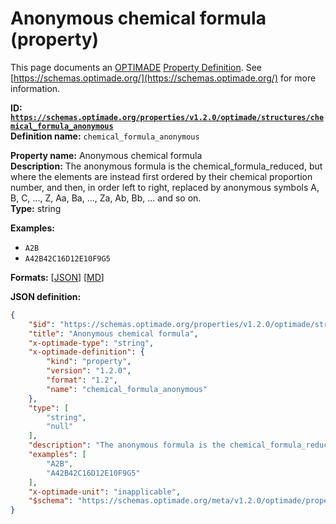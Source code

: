 # Anonymous chemical formula (property)
This page documents an [OPTIMADE](https://www.optimade.org/) [Property Definition](https://schemas.optimade.org/#definitions). See [https://schemas.optimade.org/](https://schemas.optimade.org/) for more information.

**ID: [`https://schemas.optimade.org/properties/v1.2.0/optimade/structures/chemical_formula_anonymous`](https://schemas.optimade.org/properties/v1.2.0/optimade/structures/chemical_formula_anonymous)**  
**Definition name:** `chemical_formula_anonymous`

**Property name:** Anonymous chemical formula  
**Description:** The anonymous formula is the chemical_formula_reduced, but where the elements are instead first ordered by their chemical proportion number, and then, in order left to right, replaced by anonymous symbols A, B, C, ..., Z, Aa, Ba, ..., Za, Ab, Bb, ... and so on.  
**Type:** string  



**Examples:**

- `A2B`
- `A42B42C16D12E10F9G5`

**Formats:** [[JSON](chemical_formula_anonymous.json)] [[MD](chemical_formula_anonymous.md)]

**JSON definition:**

``` json
{
    "$id": "https://schemas.optimade.org/properties/v1.2.0/optimade/structures/chemical_formula_anonymous",
    "title": "Anonymous chemical formula",
    "x-optimade-type": "string",
    "x-optimade-definition": {
        "kind": "property",
        "version": "1.2.0",
        "format": "1.2",
        "name": "chemical_formula_anonymous"
    },
    "type": [
        "string",
        "null"
    ],
    "description": "The anonymous formula is the chemical_formula_reduced, but where the elements are instead first ordered by their chemical proportion number, and then, in order left to right, replaced by anonymous symbols A, B, C, ..., Z, Aa, Ba, ..., Za, Ab, Bb, ... and so on.",
    "examples": [
        "A2B",
        "A42B42C16D12E10F9G5"
    ],
    "x-optimade-unit": "inapplicable",
    "$schema": "https://schemas.optimade.org/meta/v1.2.0/optimade/property_definition.md"
}
```
